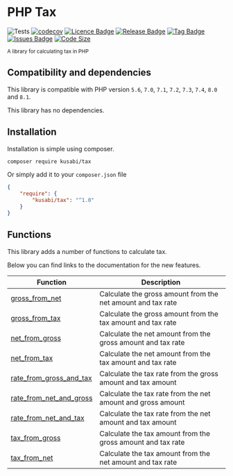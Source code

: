 # PHP Tax

![Tests](https://github.com/kusabi/tax/workflows/tests/badge.svg)
[![codecov](https://codecov.io/gh/kusabi/tax/branch/main/graph/badge.svg)](https://codecov.io/gh/kusabi/tax)
[![Licence Badge](https://img.shields.io/github/license/kusabi/tax.svg)](https://img.shields.io/github/license/kusabi/tax.svg)
[![Release Badge](https://img.shields.io/github/release/kusabi/tax.svg)](https://img.shields.io/github/release/kusabi/tax.svg)
[![Tag Badge](https://img.shields.io/github/tag/kusabi/tax.svg)](https://img.shields.io/github/tag/kusabi/tax.svg)
[![Issues Badge](https://img.shields.io/github/issues/kusabi/tax.svg)](https://img.shields.io/github/issues/kusabi/tax.svg)
[![Code Size](https://img.shields.io/github/languages/code-size/kusabi/tax.svg?label=size)](https://img.shields.io/github/languages/code-size/kusabi/tax.svg)

<sup>A library for calculating tax in PHP</sup>

## Compatibility and dependencies

This library is compatible with PHP version `5.6`, `7.0`, `7.1`, `7.2`, `7.3`, `7.4`, `8.0` and `8.1`.

This library has no dependencies.

## Installation

Installation is simple using composer.

```bash
composer require kusabi/tax
```

Or simply add it to your `composer.json` file

```json
{
    "require": {
        "kusabi/tax": "^1.0"
    }
}
```

## Functions

This library adds a number of functions to calculate tax.

Below you can find links to the documentation for the new features.


| Function | Description |
| --- | ----------- |
| [gross_from_net](documentation/gross_from_net.md) | Calculate the gross amount from the net amount and tax rate |
| [gross_from_tax](documentation/gross_from_tax.md) | Calculate the gross amount from the tax amount and tax rate |
| [net_from_gross](documentation/net_from_gross.md) | Calculate the net amount from the gross amount and tax rate |
| [net_from_tax](documentation/net_from_tax.md) | Calculate the net amount from the tax amount and tax rate |
| [rate_from_gross_and_tax](documentation/rate_from_gross_and_tax.md) | Calculate the tax rate from the gross amount and tax amount |
| [rate_from_net_and_gross](documentation/rate_from_net_and_gross.md) | Calculate the tax rate from the net amount and gross amount |
| [rate_from_net_and_tax](documentation/rate_from_net_and_tax.md) | Calculate the tax rate from the net amount and tax amount |
| [tax_from_gross](documentation/tax_from_gross.md) | Calculate the tax amount from the gross amount and tax rate |
| [tax_from_net](documentation/tax_from_net.md) | Calculate the tax amount from the net amount and tax rate |
